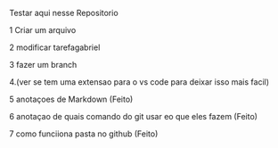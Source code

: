Testar aqui nesse Repositorio

1 Criar um arquivo

2 modificar tarefagabriel

3 fazer um branch

4.(ver se tem uma extensao para o vs code para deixar isso mais facil)

5 anotaçoes de Markdown (Feito)

6 anotaçao de quais comando do git usar eo que eles fazem (Feito)

7 como funciiona pasta no github (Feito)
